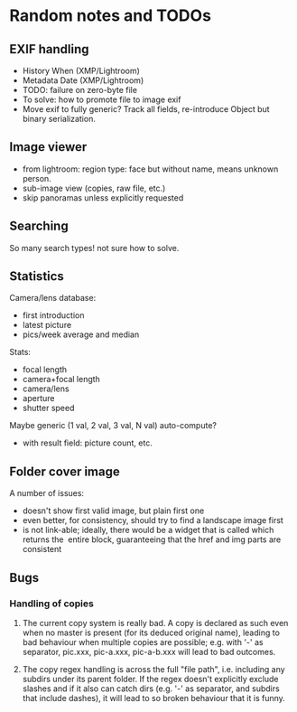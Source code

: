 # Random notes and TODOs

## EXIF handling

- History When (XMP/Lightroom)
- Metadata Date (XMP/Lightroom)
- TODO: failure on zero-byte file
- To solve: how to promote file to image exif
- Move exif to fully generic? Track all fields, re-introduce Object
  but binary serialization.

## Image viewer

- from lightroom: region type: face but without name, means unknown
  person.
- sub-image view (copies, raw file, etc.)
- skip panoramas unless explicitly requested

## Searching

So many search types! not sure how to solve.

## Statistics

Camera/lens database:

- first introduction
- latest picture
- pics/week average and median

Stats:

- focal length
- camera+focal length
- camera/lens
- aperture
- shutter speed

Maybe generic (1 val, 2 val, 3 val, N val) auto-compute?

- with result field: picture count, etc.

## Folder cover image

A number of issues:

- doesn't show first valid image, but plain first one
- even better, for consistency, should try to find a landscape image
  first
- is not link-able; ideally, there would be a widget that is called
  which returns the <a href=…><img></a> entire block, guaranteeing
  that the href and img parts are consistent

## Bugs

### Handling of copies

1. The current copy system is really bad. A copy is declared as such
   even when no master is present (for its deduced original name),
   leading to bad behaviour when multiple copies are possible;
   e.g. with '-' as separator, pic.xxx, pic-a.xxx, pic-a-b.xxx will
   lead to bad outcomes.

2. The copy regex handling is across the full "file path",
   i.e. including any subdirs under its parent folder. If the regex
   doesn't explicitly exclude slashes and if it also can catch dirs
   (e.g. '-' as separator, and subdirs that include dashes), it will
   lead to so broken behaviour that it is funny.
